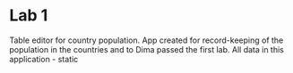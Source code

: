 # Lab 1
Table editor for country population.
App created for record-keeping of the population in the countries and to Dima passed the
first lab. All data in this application - static